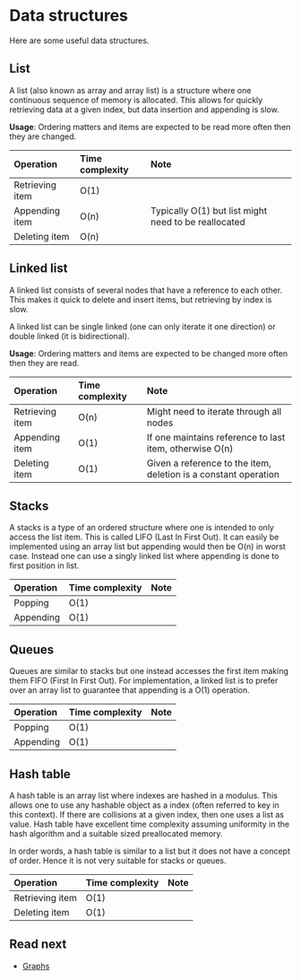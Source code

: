 # Data structures

Here are some useful data structures.

## List

A list (also known as array and array list) is a structure where one continuous
sequence of memory is allocated. This allows for quickly retrieving data at a
given index, but data insertion and appending is slow.

**Usage**: Ordering matters and items are expected to be read more often then
they are changed.

| Operation       | Time complexity | Note                                                 |
| :-------------- | :-------------- | :--------------------------------------------------- |
| Retrieving item | O(1)            |                                                      |
| Appending item  | O(n)            | Typically O(1) but list might need to be reallocated |
| Deleting item   | O(n)            |                                                      |

## Linked list

A linked list consists of several nodes that have a reference to each other.
This makes it quick to delete and insert items, but retrieving by index is slow.

A linked list can be single linked (one can only iterate it one direction) or
double linked (it is bidirectional).

**Usage**: Ordering matters and items are expected to be changed more often then
they are read.

| Operation       | Time complexity | Note                                                            |
| :-------------- | :-------------- | :-------------------------------------------------------------- |
| Retrieving item | O(n)            | Might need to iterate through all nodes                         |
| Appending item  | O(1)            | If one maintains reference to last item, otherwise O(n)         |
| Deleting item   | O(1)            | Given a reference to the item, deletion is a constant operation |

## Stacks

A stacks is a type of an ordered structure where one is intended to only access
the list item. This is called LIFO (Last In First Out). It can easily be
implemented using an array list but appending would then be O(n) in worst case.
Instead one can use a singly linked list where appending is done to first
position in list.

| Operation | Time complexity | Note |
| :-------- | :-------------- | :--- |
| Popping   | O(1)            |      |
| Appending | O(1)            |      |

## Queues

Queues are similar to stacks but one instead accesses the first item making them
FIFO (First In First Out). For implementation, a linked list is to prefer over
an array list to guarantee that appending is a O(1) operation.

| Operation | Time complexity | Note |
| :-------- | :-------------- | :--- |
| Popping   | O(1)            |      |
| Appending | O(1)            |      |

## Hash table

A hash table is an array list where indexes are hashed in a modulus. This allows
one to use any hashable object as a index (often referred to key in this
context). If there are collisions at a given index, then one uses a list as
value. Hash table have excellent time complexity assuming uniformity in the hash
algorithm and a suitable sized preallocated memory.

In order words, a hash table is similar to a list but it does not have a concept
of order. Hence it is not very suitable for stacks or queues.

| Operation       | Time complexity | Note |
| :-------------- | :-------------- | :--- |
| Retrieving item | O(1)            |      |
| Deleting item   | O(1)            |      |

## Read next

- [Graphs](graphs)

